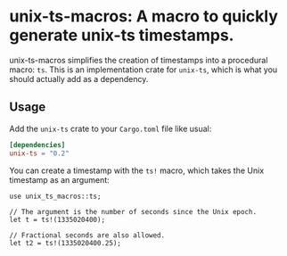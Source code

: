 # unix-ts-macros: A macro to quickly generate unix-ts timestamps.

unix-ts-macros simplifies the creation of timestamps into a procedural macro:
`ts`. This is an implementation crate for `unix-ts`, which is what you should
actually add as a dependency.

## Usage

Add the `unix-ts` crate to your `Cargo.toml` file like usual:

```toml
[dependencies]
unix-ts = "0.2"
```

You can create a timestamp with the `ts!` macro, which takes the Unix timestamp
as an argument:

```
use unix_ts_macros::ts;

// The argument is the number of seconds since the Unix epoch.
let t = ts!(1335020400);

// Fractional seconds are also allowed.
let t2 = ts!(1335020400.25);
```
